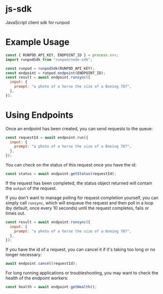 # js-sdk

JavaScript client sdk for runpod

# Example Usage

```js
const { RUNPOD_API_KEY, ENDPOINT_ID } = process.env;
import runpodSdk from "runpod/node-sdk";

const runpod = runpodSdk(RUNPOD_API_KEY);
const endpoint = runpod.endpoint(ENDPOINT_ID);
const result = await endpoint.runsync({
  input: {
    prompt: "a photo of a horse the size of a Boeing 787",
  },
});
```

# Using Endpoints

Once an endpoint has been created, you can send requests to the queue:

```js
const requestId = await endpoint.run({
  input: {
    prompt: "a photo of a horse the size of a Boeing 787",
  },
});
```

You can check on the status of this request once you have the id:

```js
const status = await endpoint.getStatus(requestId);
```

If the request has been completed, the status object returned will contain the `output` of the request.

If you don't want to manage polling for request completion yourself, you can simply call `runsync`, which will enqueue the request and then poll in a loop (by default, once every 10 seconds) until the request completes, fails or times out.

```js
const result = await endpoint.runsync({
  input: {
    prompt: "a photo of a horse the size of a Boeing 787",
  },
});
```

If you have the id of a request, you can cancel it if it's taking too long or no longer necessary:

```js
await endpoint.cancel(requestId);
```

For long running applications or troubleshooting, you may want to check the health of the endpoint workers:

```js
const health = await endpoint.getHealth();
```
